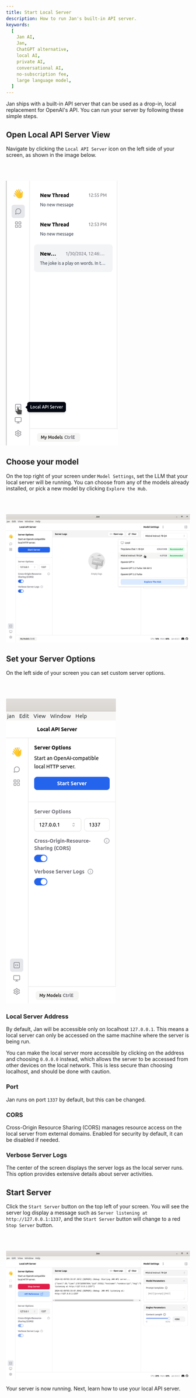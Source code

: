 ```yaml
---
title: Start Local Server
description: How to run Jan's built-in API server.
keywords:
  [
    Jan AI,
    Jan,
    ChatGPT alternative,
    local AI,
    private AI,
    conversational AI,
    no-subscription fee,
    large language model,
  ]
---
```


Jan ships with a built-in API server that can be used as a drop-in, local replacement for OpenAI's API. You can run your server by following these simple steps.

## Open Local API Server View

Navigate by clicking the `Local API Server` icon on the left side of your screen, as shown in the image below.

<br></br>

![local-api-view](./assets/local-api-view.png)

## Choose your model

On the top right of your screen under `Model Settings`, set the LLM that your local server will be running. You can choose from any of the models already installed, or pick a new model by clicking `Explore the Hub`. 

<br></br>

![choose-model](./assets/choose-model.png)

## Set your Server Options

On the left side of your screen you can set custom server options.

<br></br>

![server-settings](./assets/server-settings.png)

### Local Server Address

By default, Jan will be accessible only on localhost `127.0.0.1`. This means a local server can only be accessed on the same machine where the server is being run.

You can make the local server more accessible by clicking on the address and choosing `0.0.0.0` instead, which allows the server to be accessed from other devices on the local network. This is less secure than choosing localhost, and should be done with caution.

### Port

Jan runs on port `1337` by default, but this can be changed.

### CORS

Cross-Origin Resource Sharing (CORS) manages resource access on the local server from external domains. Enabled for security by default, it can be disabled if needed.

### Verbose Server Logs

The center of the screen displays the server logs as the local server runs. This option provides extensive details about server activities.

## Start Server

Click the `Start Server` button on the top left of your screen. You will see the server log display a message such as `Server listening at http://127.0.0.1:1337`, and the `Start Server` button will change to a red `Stop Server` button.

<br></br>

![running-server](./assets/running-server.png)

Your server is now running. Next, learn how to use your local API server.

